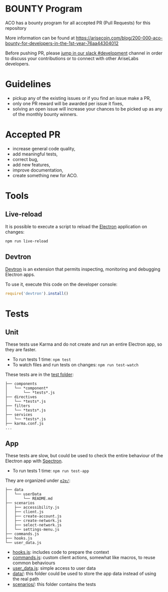 # BOUNTY Program
ACO has a bounty program for all accepted PR (Pull Requests) for this repository

More information can be found at https://arisecoin.com/blog/200-000-aco-bounty-for-developers-in-the-1st-year-76aa44304012

Before pushing PR, please [jump in our slack #development](https://arisecoin.comslack) channel in order to discuss your contributions or to connect with other AriseLabs developers.

# Guidelines
 - pickup any of the existing issues or if you find an issue make a PR,
 - only one PR reward will be awarded per issue it fixes,
 - solving an open issue will increase your chances to be picked up as any of the monthly bounty winners.

# Accepted PR
 - increase general code quality,
 - add meaningful tests,
 - correct bug,
 - add new features,
 - improve documentation,
 - create something new for ACO.

# Tools

## Live-reload
It is possible to execute a script to reload the [Electron](https://electron.atom.io/) application on changes:
```bash
npm run live-reload
```

## Devtron
[Devtron](https://github.com/electron/devtron) is an extension that permits inspecting, monitoring and debugging Electron apps.

To use it, execute this code on the developer console:
```js
require('devtron').install()
```

# Tests

## Unit
These tests use Karma and do not create and run an entire Electron app, so they are faster.

 - To run tests 1 time: `npm test`
 - To watch files and run tests on changes: `npm run test-watch`

These tests are in the [test folder](https://github.com/arisebank/awallet-core/tree/master/test):

```
├── components
│   └── *component*
│       └── *tests*.js
├── directives
│   └── *tests*.js
├── filters
│   └── *tests*.js
├── services
│   └── *tests*.js
├── karma.conf.js
...
```

## App
These tests are slow, but could be used to check the entire behaviour of the Electron app with [Spectron](https://electron.atom.io/spectron/).

 - To run tests 1 time: `npm run test-app`

They are organized under [`e2e/`](https://github.com/arisebank/awallet-core/tree/master/test/e2e):

```
├── data
│   └── userData
│       └── README.md
├── scenarios
│   ├── accessibility.js
│   ├── client.js
│   ├── create-account.js
│   ├── create-network.js
│   ├── select-network.js
│   └── settings-menu.js
├── commands.js
├── hooks.js
└── user_data.js
```

 - [hooks.js](https://github.com/arisebank/awallet-core/tree/master/test/e2e/hooks.js): includes code to prepare the context
 - [commands.js](https://github.com/arisebank/awallet-core/tree/master/test/e2e/commands.js): custom client actions, somewhat like macros, to reuse common behaviours
 - [user_data.js](https://github.com/arisebank/awallet-core/tree/master/test/e2e/user_data.js): simple access to user data
 - [data/](https://github.com/arisebank/awallet-core/tree/master/test/e2e/data/): this folder could be used to store the app data instead of using the real path
 - [scenarios/](https://github.com/arisebank/awallet-core/tree/master/test/e2e/scenarios/): this folder contains the tests
